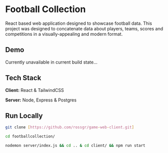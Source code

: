 
# Football Collection

React based web application designed to showcase football data. This project was designed to concatenate data about players, teams, scores and competitions in a visually-appealing and modern format.


## Demo

Currently unavailable in current build state...


## Tech Stack

**Client:** React & TailwindCSS

**Server:** Node, Express & Postgres

## Run Locally
```bash
git clone [https://github.com/rossgr/game-web-client.git]
```

```bash
cd footballcollection/
```
```bash
nodemon server/index.js && cd .. & cd client/ && npm run start
```
